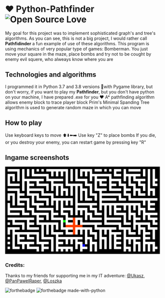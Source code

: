 # :heart: Python-Pathfinder ![Open Source Love](https://badges.frapsoft.com/os/mit/mit.svg?v=102) 
My goal for this project was to implement sophisticated graph's and tree's algorithms. As you can see, this is not a big project, I would rather call **Pathfidinder** a fun example of use of these algorithms. This program is using mechanics of very popular type of games: Bomberman. You just move your square in the maze, place bombs and try not to be cought by enemy evil squere, who alweays know where you are

## Technologies and algorithms 
I programmed it in Python 3.7 and 3.8 versions :snake:with Pygame library, but don't worry, if you want to play my **Pathfinder**, but you don't have python on your machine, I have prepared .exe for you :heart:
A* pathfinding algorithm allows enemy block to trace player block
Prim's Minimal Spanding Tree algorithm is used to generate random maze in which you can move
## How to play
Use keyboard keys to move :arrow_up::arrow_down::arrow_left::arrow_right:
Use key "Z" to place bombs
If you die, or you destroy your enemy, you can restart game by pressing key "R"
## Ingame screenshots
![ingame_gameplay_creen](https://github.com/wasyl078/Python-Pathfinder/blob/master/Screenshots/explosion_screen.png)
### Credits:
Thanks to my friends for supporting me in my IT adventure: 
 [@Ukasz](https://github.com/Ukasz09), [@PanPawelRaper](https://github.com/PRZYPRAWA), [@Loszka](https://github.com/M1loseph)
 
 
![forthebadge](https://forthebadge.com/images/badges/built-with-love.svg) ![forthebadge made-with-python](http://ForTheBadge.com/images/badges/made-with-python.svg)
